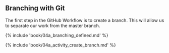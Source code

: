 ## Branching with Git

The first step in the GitHub Workflow is to create a branch. This will allow us to separate our work from the master branch.

{% include 'book/04a_branching_defined.md' %}

{% include 'book/04a_activity_create_branch.md' %}
